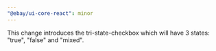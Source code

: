 ```yaml
---
"@ebay/ui-core-react": minor
---
```


This change introduces the tri-state-checkbox which will have 3 states: "true", "false" and "mixed".

